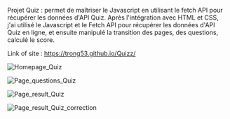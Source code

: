 Projet Quiz : permet de maîtriser le Javascript en utilisant le fetch API pour récupérer les données d'API Quiz. Après l'intégration avec HTML et CSS, j'ai utilisé le Javascript et le Fetch API pour récupérer les données d'API Quiz en ligne, et ensuite manipulé la transition des pages, des questions, calculé le score.

Link of site :    https://trong53.github.io/Quizz/

![Homepage_Quiz](https://user-images.githubusercontent.com/107623849/201927695-e3bd27bc-e9c0-498f-89d8-4bdb2b4b91cb.jpg)

![Page_questions_Quiz](https://user-images.githubusercontent.com/107623849/201927747-3ff45952-64da-414f-87a8-3ab4b80e78e0.jpg)

![Page_result_Quiz](https://user-images.githubusercontent.com/107623849/201927774-a6592e66-cda2-4f32-b545-4a543de4aa5e.jpg)

![Page_result_Quiz_correction](https://user-images.githubusercontent.com/107623849/201927801-3a28d084-dd8f-474d-af66-c4fd43add9ae.jpg)




